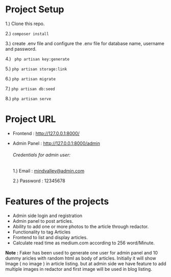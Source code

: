 # Project Setup
 1.)  Clone this repo.
 
 2.) ``` composer install ```
 
 3.)  create .env file and configure the .env file for database name, username and password.
 
 4.) ```  php artisan key:generate ```
 
 5.) ``` php artisan storage:link ```
 
 6.) ``` php artisan migrate ```

 7.) ``` php artisan db:seed ```

 8.) ``` php artisan serve ```
 
 
 # Project URL
 - Frontend : http://127.0.0.1:8000/
 - Admin Panel : http://127.0.0.1:8000/admin
    ###### Credentials for admin user:

    1.) Email : mindvalley@admin.com
    
    2.) Password : 12345678
 
 # Features of the projects
 - Admin side login and registration
 - Admin panel to post articles.
 - Ability to add one or more photos to the article through redactor.
 - Functionality to tag Articles
 - Frontend to list and display articles.
 - Calculate read time as medium.com according to 256 word/Minute.
 
 **Note :** Faker has been used to generate one user for admin panel and 10 dummy aricles with random html as body of articles. Initially it will show Image ( no image ) in article listing. but at admin side we have feature to add multiple images in redactor and first image will be used in blog listing. 
 

